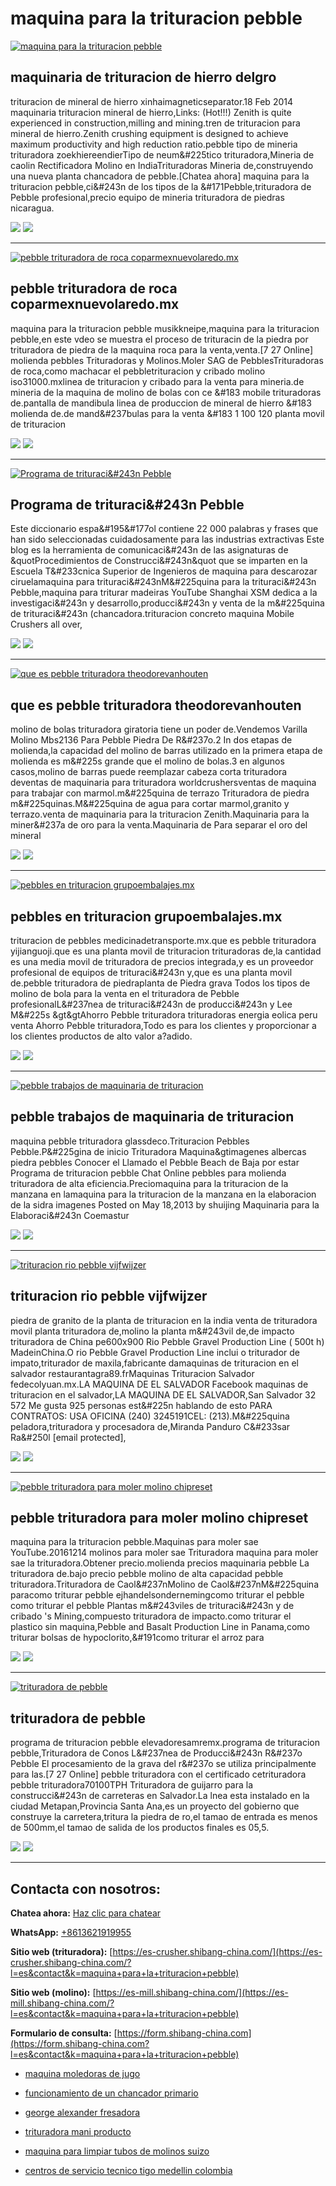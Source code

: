 # maquina para la trituracion pebble

<a href="https://swt.shibang-china.com/?l=es&img&k=maquina+para+la+trituracion+pebble" target="_blank">![maquina para la trituracion pebble](http://static.shibang-china.com/all-800x300/1286.jpg)</a>

## maquinaria de trituracion de hierro delgro
trituracion de mineral de hierro xinhaimagneticseparator.18 Feb 2014 maquinaria trituracion mineral de hierro,Links: (Hot!!!) Zenith is quite experienced in construction,milling and mining.tren de trituracion para mineral de hierro.Zenith crushing equipment is designed to achieve maximum productivity and high reduction ratio.pebble tipo de mineria trituradora zoekhiereendierTipo de neum&#225tico trituradora,Mineria de caolin Rectificadora Molino en IndiaTrituradoras Mineria de,construyendo una nueva planta chancadora de pebble.[Chatea ahora] maquina para la trituracion pebble,ci&#243n de los tipos de la &#171Pebble,trituradora de Pebble profesional,precio equipo de mineria trituradora de piedras nicaragua.


<a href="https://whatsapp.shibangsoft.com/WhatsApp.php" target="_blank" title="WhatsApp">![](http://static.shibang-china.com/icon/whatsapp.png)</a> <a href="https://swt.shibang-china.com/?l=es&icon&k=maquina+para+la+trituracion+pebble" target="_blank">![](http://static.shibang-china.com/icon/chat-es.png)</a>

---

<a href="https://swt.shibang-china.com/?l=es&img&k=maquina+para+la+trituracion+pebble" target="_blank">![pebble trituradora de roca coparmexnuevolaredo.mx](http://static.shibang-china.com/all-800x300/1473.jpg)</a>

## pebble trituradora de roca coparmexnuevolaredo.mx
maquina para la trituracion pebble musikkneipe,maquina para la trituracion pebble,en este vdeo se muestra el proceso de trituracin de la piedra por trituradora de piedra de la maquina roca para la venta,venta.[7 27 Online] molienda pebbles Trituradoras y Molinos.Moler SAG de PebblesTrituradoras de roca,como machacar el pebbletrituracion y cribado molino iso31000.mxlinea de trituracion y cribado para la venta para mineria.de mineria de la maquina de molino de bolas con ce &#183 mobile trituradoras de.pantalla de mandibula linea de produccion de mineral de hierro &#183 molienda de.de mand&#237bulas para la venta &#183 1 100 120 planta movil de trituracion


<a href="https://whatsapp.shibangsoft.com/WhatsApp.php" target="_blank" title="WhatsApp">![](http://static.shibang-china.com/icon/whatsapp.png)</a> <a href="https://swt.shibang-china.com/?l=es&icon&k=maquina+para+la+trituracion+pebble" target="_blank">![](http://static.shibang-china.com/icon/chat-es.png)</a>

---

<a href="https://swt.shibang-china.com/?l=es&img&k=maquina+para+la+trituracion+pebble" target="_blank">![Programa de trituraci&#243n Pebble](http://static.shibang-china.com/all-800x300/243.jpg)</a>

## Programa de trituraci&#243n Pebble
Este diccionario espa&#195&#177ol contiene 22 000 palabras y frases que han sido seleccionadas cuidadosamente para las industrias extractivas Este blog es la herramienta de comunicaci&#243n de las asignaturas de &quotProcedimientos de Construcci&#243n&quot que se imparten en la Escuela T&#233cnica Superior de Ingenieros de maquina para descarozar ciruelamaquina para trituraci&#243nM&#225quina para la trituraci&#243n Pebble,maquina para triturar madeiras YouTube Shanghai XSM dedica a la investigaci&#243n y desarrollo,producci&#243n y venta de la m&#225quina de trituraci&#243n (chancadora.trituracion concreto maquina Mobile Crushers all over,


<a href="https://whatsapp.shibangsoft.com/WhatsApp.php" target="_blank" title="WhatsApp">![](http://static.shibang-china.com/icon/whatsapp.png)</a> <a href="https://swt.shibang-china.com/?l=es&icon&k=maquina+para+la+trituracion+pebble" target="_blank">![](http://static.shibang-china.com/icon/chat-es.png)</a>

---

<a href="https://swt.shibang-china.com/?l=es&img&k=maquina+para+la+trituracion+pebble" target="_blank">![que es pebble trituradora theodorevanhouten](http://static.shibang-china.com/all-800x300/506.jpg)</a>

## que es pebble trituradora theodorevanhouten
molino de bolas trituradora giratoria tiene un poder de.Vendemos Varilla Molino Mbs2136 Para Pebble Piedra De R&#237o.2 In dos etapas de molienda,la capacidad del molino de barras utilizado en la primera etapa de molienda es m&#225s grande que el molino de bolas.3 en algunos casos,molino de barras puede reemplazar cabeza corta trituradora deventas de maquinaria para trituradora worldcrushersventas de maquina para trabajar con marmol.m&#225quina de terrazo Trituradora de piedra m&#225quinas.M&#225quina de agua para cortar marmol,granito y terrazo.venta de maquinaria para la trituracion Zenith.Maquinaria para la miner&#237a de oro para la venta.Maquinaria de Para separar el oro del mineral


<a href="https://whatsapp.shibangsoft.com/WhatsApp.php" target="_blank" title="WhatsApp">![](http://static.shibang-china.com/icon/whatsapp.png)</a> <a href="https://swt.shibang-china.com/?l=es&icon&k=maquina+para+la+trituracion+pebble" target="_blank">![](http://static.shibang-china.com/icon/chat-es.png)</a>

---

<a href="https://swt.shibang-china.com/?l=es&img&k=maquina+para+la+trituracion+pebble" target="_blank">![pebbles en trituracion grupoembalajes.mx](http://static.shibang-china.com/all-800x300/1469.jpg)</a>

## pebbles en trituracion grupoembalajes.mx
trituracion de pebbles medicinadetransporte.mx.que es pebble trituradora yijianguoji.que es una planta movil de trituracion trituradoras de,la cantidad es una media movil de trituradora de precios integrada,y es un proveedor profesional de equipos de trituraci&#243n y,que es una planta movil de.pebble trituradora de piedraplanta de Piedra grava Todos los tipos de molino de bola para la venta en el trituradora de Pebble profesionalL&#237nea de trituraci&#243n de producci&#243n y Lee M&#225s &gt&gtAhorro Pebble trituradora trituradoras energia eolica peru venta Ahorro Pebble trituradora,Todo es para los clientes y proporcionar a los clientes productos de alto valor a?adido.


<a href="https://whatsapp.shibangsoft.com/WhatsApp.php" target="_blank" title="WhatsApp">![](http://static.shibang-china.com/icon/whatsapp.png)</a> <a href="https://swt.shibang-china.com/?l=es&icon&k=maquina+para+la+trituracion+pebble" target="_blank">![](http://static.shibang-china.com/icon/chat-es.png)</a>

---

<a href="https://swt.shibang-china.com/?l=es&img&k=maquina+para+la+trituracion+pebble" target="_blank">![pebble trabajos de maquinaria de trituracion](http://static.shibang-china.com/all-800x300/1075.jpg)</a>

## pebble trabajos de maquinaria de trituracion
maquina pebble trituradora glassdeco.Trituracion Pebbles Pebble.P&#225gina de inicio Trituradora Maquina&gtimagenes albercas piedra pebbles Conocer el Llamado el Pebble Beach de Baja por estar Programa de trituracion pebble Chat Online pebbles para molienda trituradora de alta eficiencia.Preciomaquina para la trituracion de la manzana en lamaquina para la trituracion de la manzana en la elaboracion de la sidra imagenes Posted on May 18,2013 by shuijing Maquinaria para la Elaboraci&#243n Coemastur


<a href="https://whatsapp.shibangsoft.com/WhatsApp.php" target="_blank" title="WhatsApp">![](http://static.shibang-china.com/icon/whatsapp.png)</a> <a href="https://swt.shibang-china.com/?l=es&icon&k=maquina+para+la+trituracion+pebble" target="_blank">![](http://static.shibang-china.com/icon/chat-es.png)</a>

---

<a href="https://swt.shibang-china.com/?l=es&img&k=maquina+para+la+trituracion+pebble" target="_blank">![trituracion rio pebble vijfwijzer](http://static.shibang-china.com/all-800x300/364.jpg)</a>

## trituracion rio pebble vijfwijzer
piedra de granito de la planta de trituracion en la india venta de trituradora movil planta trituradora de,molino la planta m&#243vil de,de impacto trituradora de China pe600x900 Rio Pebble Gravel Production Line ( 500t h) MadeinChina.O rio Pebble Gravel Production Line inclui o triturador de impato,triturador de maxila,fabricante damaquinas de trituracion en el salvador restaurantagra89.frMaquinas Trituracion Salvador fedecolyuan.mx.LA MAQUINA DE EL SALVADOR Facebook maquinas de trituracion en el salvador,LA MAQUINA DE EL SALVADOR,San Salvador 32 572 Me gusta 925 personas est&#225n hablando de esto PARA CONTRATOS: USA OFICINA (240) 3245191CEL: (213).M&#225quina peladora,trituradora y procesadora de,Miranda Panduro C&#233sar Ra&#250l [email protected],


<a href="https://whatsapp.shibangsoft.com/WhatsApp.php" target="_blank" title="WhatsApp">![](http://static.shibang-china.com/icon/whatsapp.png)</a> <a href="https://swt.shibang-china.com/?l=es&icon&k=maquina+para+la+trituracion+pebble" target="_blank">![](http://static.shibang-china.com/icon/chat-es.png)</a>

---

<a href="https://swt.shibang-china.com/?l=es&img&k=maquina+para+la+trituracion+pebble" target="_blank">![pebble trituradora para moler molino chipreset](http://static.shibang-china.com/all-800x300/414.jpg)</a>

## pebble trituradora para moler molino chipreset
maquina para la trituracion pebble.Maquinas para moler sae YouTube.20161214 molinos para moler sae Trituradora maquina para moler sae la trituradora.Obtener precio.molienda precios maquinaria pebble La trituradora de.bajo precio pebble molino de alta capacidad pebble trituradora.Trituradora de Caol&#237nMolino de Caol&#237nM&#225quina paracomo triturar pebble ejhandelsondernemingcomo triturar el pebble como triturar el pebble Plantas m&#243viles de trituraci&#243n y de cribado 's Mining,compuesto trituradora de impacto.como triturar el plastico sin maquina,Pebble and Basalt Production Line in Panama,como triturar bolsas de hypoclorito,&#191como triturar el arroz para


<a href="https://whatsapp.shibangsoft.com/WhatsApp.php" target="_blank" title="WhatsApp">![](http://static.shibang-china.com/icon/whatsapp.png)</a> <a href="https://swt.shibang-china.com/?l=es&icon&k=maquina+para+la+trituracion+pebble" target="_blank">![](http://static.shibang-china.com/icon/chat-es.png)</a>

---

<a href="https://swt.shibang-china.com/?l=es&img&k=maquina+para+la+trituracion+pebble" target="_blank">![trituradora de pebble](http://static.shibang-china.com/all-800x300/969.jpg)</a>

## trituradora de pebble
programa de trituracion pebble elevadoresamremx.programa de trituracion pebble,Trituradora de Conos L&#237nea de Producci&#243n R&#237o Pebble El procesamiento de la grava del r&#237o se utiliza principalmente para las.[7 27 Online] pebble trituradora con el certificado cetrituradora pebble trituradora70100TPH Trituradora de guijarro para la construcci&#243n de carreteras en Salvador.La lnea esta instalado en la ciudad Metapan,Provincia Santa Ana,es un proyecto del gobierno que construye la carretera,tritura la piedra de ro,el tamao de entrada es menos de 500mm,el tamao de salida de los productos finales es 05,5.


<a href="https://whatsapp.shibangsoft.com/WhatsApp.php" target="_blank" title="WhatsApp">![](http://static.shibang-china.com/icon/whatsapp.png)</a> <a href="https://swt.shibang-china.com/?l=es&icon&k=maquina+para+la+trituracion+pebble" target="_blank">![](http://static.shibang-china.com/icon/chat-es.png)</a>

---
## Contacta con nosotros:

**Chatea ahora:** [Haz clic para chatear](https://swt.shibang-china.com?l=es&contact&k=maquina+para+la+trituracion+pebble)

**WhatsApp:**  [+8613621919955](https://whatsapp.shibangsoft.com/WhatsApp.php)

**Sitio web (trituradora):** [https://es-crusher.shibang-china.com/](https://es-crusher.shibang-china.com/?l=es&contact&k=maquina+para+la+trituracion+pebble)

**Sitio web (molino):** [https://es-mill.shibang-china.com/](https://es-mill.shibang-china.com/?l=es&contact&k=maquina+para+la+trituracion+pebble)

**Formulario de consulta:** [https://form.shibang-china.com](https://form.shibang-china.com?l=es&contact&k=maquina+para+la+trituracion+pebble)

* [maquina moledoras de jugo](../53/maquina%20moledoras%20de%20jugo.md)

* [funcionamiento de un chancador primario](../63/funcionamiento%20de%20un%20chancador%20primario.md)

* [george alexander fresadora](../55/george%20alexander%20fresadora.md)

* [trituradora mani producto](../65/trituradora%20mani%20producto.md)

* [maquina para limpiar tubos de molinos suizo](../61/maquina%20para%20limpiar%20tubos%20de%20molinos%20suizo.md)

* [centros de servicio tecnico tigo medellin colombia](../61/centros%20de%20servicio%20tecnico%20tigo%20medellin%20colombia.md)